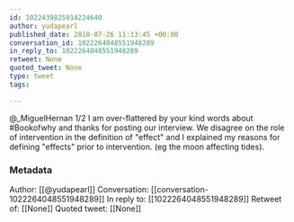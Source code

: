 ```yaml
---
id: 1022439825914224640
author: yudapearl
published_date: 2018-07-26 11:13:45 +00:00
conversation_id: 1022264048551948289
in_reply_to: 1022264048551948289
retweet: None
quoted_tweet: None
type: tweet
tags:

---
```


@_MiguelHernan 1/2 I am over-flattered by your kind words about #Bookofwhy and thanks for posting our interview. We disagree on the role of intervention in the definition of "effect" and I explained my reasons for defining "effects" prior to intervention. (eg the moon affecting tides).

### Metadata

Author: [[@yudapearl]]
Conversation: [[conversation-1022264048551948289]]
In reply to: [[1022264048551948289]]
Retweet of: [[None]]
Quoted tweet: [[None]]
